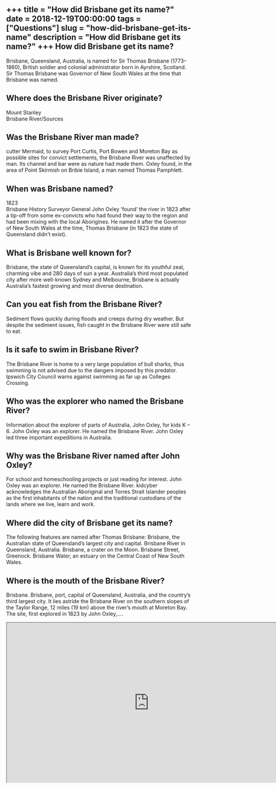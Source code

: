 +++
title = "How did Brisbane get its name?"
date = 2018-12-19T00:00:00
tags = ["Questions"]
slug = "how-did-brisbane-get-its-name"
description = "How did Brisbane get its name?"
+++
How did Brisbane get its name?
------------------------------

Brisbane, Queensland, Australia, is named for Sir Thomas Brisbane (1773–1860), British soldier and colonial administrator born in Ayrshire, Scotland. Sir Thomas Brisbane was Governor of New South Wales at the time that Brisbane was named.

Where does the Brisbane River originate?
----------------------------------------

Mount Stanley  
Brisbane River/Sources

Was the Brisbane River man made?
--------------------------------

cutter Mermaid, to survey Port Curtis, Port Bowen and Moreton Bay as possible sites for convict settlements, the Brisbane River was unaffected by man. Its channel and bar were as nature had made them. Oxley found, in the area of Point Skirmish on Bribie Island, a man named Thomas Pamphlett.

When was Brisbane named?
------------------------

1823  
Brisbane History Surveyor General John Oxley ‘found’ the river in 1823 after a tip-off from some ex-convicts who had found their way to the region and had been mixing with the local Aborigines. He named it after the Governor of New South Wales at the time, Thomas Brisbane (in 1823 the state of Queensland didn’t exist).

What is Brisbane well known for?
--------------------------------

Brisbane, the state of Queensland’s capital, is known for its youthful zeal, charming vibe and 280 days of sun a year. Australia’s third most populated city after more well-known Sydney and Melbourne, Brisbane is actually Australia’s fastest growing and most diverse destination.

Can you eat fish from the Brisbane River?
-----------------------------------------

Sediment flows quickly during floods and creeps during dry weather. But despite the sediment issues, fish caught in the Brisbane River were still safe to eat.

Is it safe to swim in Brisbane River?
-------------------------------------

The Brisbane River is home to a very large population of bull sharks, thus swimming is not advised due to the dangers imposed by this predator. Ipswich City Council warns against swimming as far up as Colleges Crossing.

Who was the explorer who named the Brisbane River?
--------------------------------------------------

Information about the explorer of parts of Australia, John Oxley, for kids K – 6. John Oxley was an explorer. He named the Brisbane River. John Oxley led three important expeditions in Australia.

Why was the Brisbane River named after John Oxley?
--------------------------------------------------

For school and homeschooling projects or just reading for interest. John Oxley was an explorer. He named the Brisbane River. kidcyber acknowledges the Australian Aboriginal and Torres Strait Islander peoples as the first inhabitants of the nation and the traditional custodians of the lands where we live, learn and work.

Where did the city of Brisbane get its name?
--------------------------------------------

The following features are named after Thomas Brisbane: Brisbane, the Australian state of Queensland’s largest city and capital. Brisbane River in Queensland, Australia. Brisbane, a crater on the Moon. Brisbane Street, Greenock. Brisbane Water, an estuary on the Central Coast of New South Wales.

Where is the mouth of the Brisbane River?
-----------------------------------------

Brisbane. Brisbane, port, capital of Queensland, Australia, and the country’s third largest city. It lies astride the Brisbane River on the southern slopes of the Taylor Range, 12 miles (19 km) above the river’s mouth at Moreton Bay. The site, first explored in 1823 by John Oxley,….

<iframe allow="accelerometer; autoplay; clipboard-write; encrypted-media; gyroscope; picture-in-picture" allowfullscreen="" class="__youtube_prefs__  epyt-is-override  no-lazyload" data-no-lazy="1" data-origheight="433" data-origwidth="770" data-skipgform_ajax_framebjll="" height="433" id="_ytid_54820" loading="lazy" src="https://www.youtube.com/embed/Q3BNav4mnHI?enablejsapi=1&autoplay=0&cc_load_policy=0&cc_lang_pref=&iv_load_policy=1&loop=0&modestbranding=0&rel=1&fs=1&playsinline=0&autohide=2&theme=dark&color=red&controls=1&" title="YouTube player" width="770"></iframe>